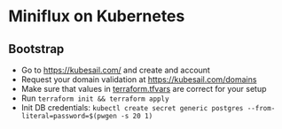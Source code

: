 Miniflux on Kubernetes
======================

Bootstrap
---------

* Go to https://kubesail.com/ and create and account
* Request your domain validation at https://kubesail.com/domains
* Make sure that values in [terraform.tfvars](terraform.tfvars) are correct for your setup
* Run `terraform init && terraform apply`
* Init DB credentials: `kubectl create secret generic postgres --from-literal=password=$(pwgen -s 20 1)`
